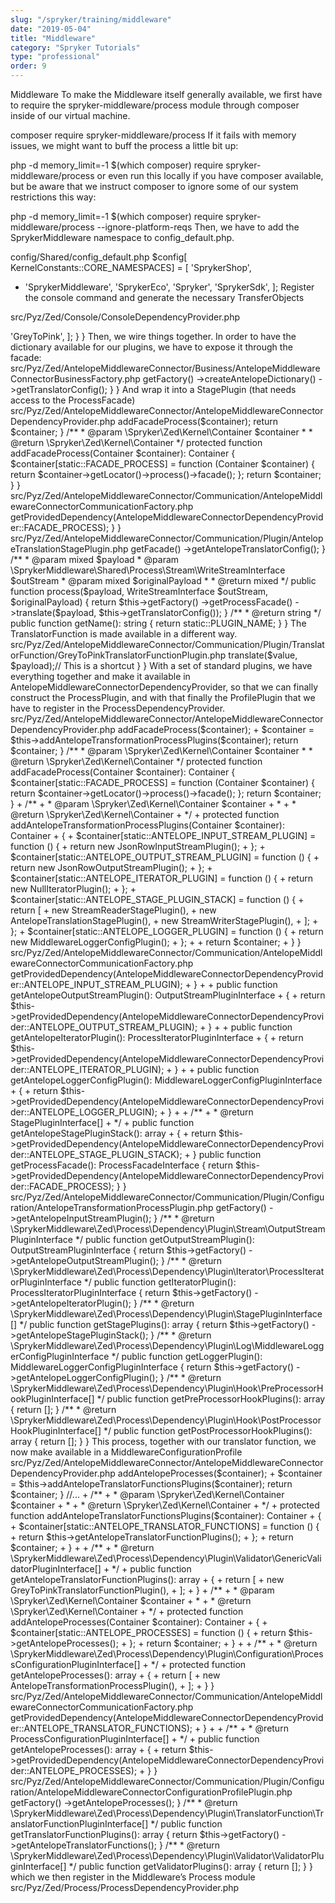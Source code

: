 ```yaml
---
slug: "/spryker/training/middleware"
date: "2019-05-04"
title: "Middleware"
category: "Spryker Tutorials"
type: "professional"
order: 9
---
```


Middleware
To make the Middleware itself generally available, we first have to require the spryker-middleware/process module through composer inside of our virtual machine.

composer require spryker-middleware/process
If it fails with memory issues, we might want to buff the process a little bit up:

php -d memory_limit=-1 \$(which composer) require spryker-middleware/process
or even run this locally if you have composer available, but be aware that we instruct composer to ignore some of our system restrictions this way:

php -d memory_limit=-1 \$(which composer) require spryker-middleware/process --ignore-platform-reqs
Then, we have to add the SprykerMiddleware namespace to config_default.php.

config/Shared/config_default.php
\$config[ KernelConstants::CORE_NAMESPACES] = [
'SprykerShop',

- 'SprykerMiddleware',
  'SprykerEco',
  'Spryker',
  'SprykerSdk',
  ];
  Register the console command and generate the necessary TransferObjects

src/Pyz/Zed/Console/ConsoleDependencyProvider.php

<?php

namespace Pyz\Zed\Console;

+ use SprykerMiddleware\Zed\Process\Communication\Console\ProcessConsole;
//...

class ConsoleDependencyProvider extends SprykerConsoleDependencyProvider
{
    /**
     * @param \Spryker\Zed\Kernel\Container $container
     *
     * @return \Symfony\Component\Console\Command\Command[]
     */
    protected function getConsoleCommands(Container $container)
    {
        $commands = [
            //...
+            new ProcessConsole(),
        ];
$ console transfer:generate
Now we can begin to write our actual functionality.

We plan to have a set of records in a line-by-line JSON format.

And we want to transform part of the data. Create a directory, e.g. data/import/demo/ and put in.json into it.

in.json should have the following content for our task:

data/import/demo/in.json
{"name":"Bob","color":"grey"}
{"name":"Lucy","color":"yellow"}
{"name":"Jane","color":"grey"}
(Because of a little bug in the reader, we probably have to tweak our editor settings here a bit. Check .editorconfig and your IDE settings to not put a new line at the end of files by default! You might want to change these settings back after the task is done.)

We can now create a TranslatorFunction that does our transformation and then create a dictionary, to give our process a recipe on what translations we actually want to perform on the data. Let’s do this in a new module that connects our antelopes and the Middleware: AntelopeMiddlewareConnector

src/Pyz/Zed/AntelopeMiddlewareConnector/Business/Translator/TranslatorFunction/GreyToPink.php
<?php

namespace Pyz\Zed\AntelopeMiddlewareConnector\Business\Translator\TranslatorFunction;

use SprykerMiddleware\Zed\Process\Business\Translator\TranslatorFunction\AbstractTranslatorFunction;
use SprykerMiddleware\Zed\Process\Business\Translator\TranslatorFunction\TranslatorFunctionInterface;

class GreyToPink extends AbstractTranslatorFunction implements TranslatorFunctionInterface
{
    protected const COLOR_GREY = 'grey';
    protected const COLOR_PINK = 'pink';

    /**
     * @param mixed $value
     * @param array $payload
     *
     * @return mixed
     */
    public function translate($value, array $payload)
    {
        if ($value === static::COLOR_GREY) {
            return static::COLOR_PINK;
        }

        return $value;
    }
}
src/Pyz/Zed/AntelopeMiddlewareConnector/Business/Translator/Dictionary/AntelopeDictionary.php
<?php
 
namespace Pyz\Zed\AntelopeMiddlewareConnector\Business\Translator\Dictionary;
 
use SprykerMiddleware\Zed\Process\Business\Translator\Dictionary\AbstractDictionary;
 
class AntelopeDictionary extends AbstractDictionary
{
    /**
     * @return array
     */
    public function getDictionary(): array
    {
        return [
            'color' => 'GreyToPink',
        ];
    }
}
Then, we wire things together.

In order to have the dictionary available for our plugins, we have to expose it through the facade:

src/Pyz/Zed/AntelopeMiddlewareConnector/Business/AntelopeMiddlewareConnectorBusinessFactory.php
<?php
 
namespace Pyz\Zed\AntelopeMiddlewareConnector\Business;
 
use Pyz\Zed\AntelopeMiddlewareConnector\Business\Translator\Dictionary\AntelopeDictionary;
use Spryker\Zed\Kernel\Business\AbstractBusinessFactory;
use SprykerMiddleware\Zed\Process\Business\Translator\Dictionary\DictionaryInterface;
 
class AntelopeMiddlewareConnectorBusinessFactory extends AbstractBusinessFactory
{
    /**
     * @return \SprykerMiddleware\Zed\Process\Business\Translator\Dictionary\DictionaryInterface
     */
    public function createAntelopeDictionary(): DictionaryInterface
    {
        return new AntelopeDictionary();
    }
}
src/Pyz/Zed/AntelopeMiddlewareConnector/Business/AntelopeMiddlewareConnectorFacadeInterface.php
<?php
 
namespace Pyz\Zed\AntelopeMiddlewareConnector\Business;
 
use Generated\Shared\Transfer\TranslatorConfigTransfer;
 
/**
 * @method \Pyz\Zed\AntelopeMiddlewareConnector\Business\AntelopeMiddlewareConnectorBusinessFactory getFactory()
 */
interface AntelopeMiddlewareConnectorFacadeInterface
{
    /**
     * @return \Generated\Shared\Transfer\TranslatorConfigTransfer;
     */
    public function getAntelopeTranslatorConfig(): TranslatorConfigTransfer;
}
src/Pyz/Zed/AntelopeMiddlewareConnector/Business/AntelopeMiddlewareConnectorFacade.php
<?php
 
namespace Pyz\Zed\AntelopeMiddlewareConnector\Business;
 
use Generated\Shared\Transfer\TranslatorConfigTransfer;
use Spryker\Zed\Kernel\Business\AbstractFacade;
 
/**
 * @method \Pyz\Zed\AntelopeMiddlewareConnector\Business\AntelopeMiddlewareConnectorBusinessFactory getFactory()
 */
class AntelopeMiddlewareConnectorFacade extends AbstractFacade implements AntelopeMiddlewareConnectorFacadeInterface
{
    /**
     * @return \Generated\Shared\Transfer\TranslatorConfigTransfer;
     */
    public function getAntelopeTranslatorConfig(): TranslatorConfigTransfer
    {
        return $this->getFactory()
            ->createAntelopeDictionary()
            ->getTranslatorConfig();
    }
}
And wrap it into a StagePlugin (that needs access to the ProcessFacade)

src/Pyz/Zed/AntelopeMiddlewareConnector/AntelopeMiddlewareConnectorDependencyProvider.php
<?php
 
namespace Pyz\Zed\AntelopeMiddlewareConnector;
 
use Spryker\Zed\Kernel\AbstractBundleDependencyProvider;
use Spryker\Zed\Kernel\Container;
 
class AntelopeMiddlewareConnectorDependencyProvider extends AbstractBundleDependencyProvider
{
    public const FACADE_PROCESS = 'FACADE_PROCESS';
 
    /**
     * @param \Spryker\Zed\Kernel\Container $container
     *
     * @return \Spryker\Zed\Kernel\Container
     */
    public function provideCommunicationLayerDependencies(Container $container): Container
    {
        $container = $this->addFacadeProcess($container);
 
        return $container;
    }
 
    /**
     * @param \Spryker\Zed\Kernel\Container $container
     *
     * @return \Spryker\Zed\Kernel\Container
     */
    protected function addFacadeProcess(Container $container): Container
    {
        $container[static::FACADE_PROCESS] = function (Container $container) {
            return $container->getLocator()->process()->facade();
        };
        return $container;
    }
}
src/Pyz/Zed/AntelopeMiddlewareConnector/Communication/AntelopeMiddlewareConnectorCommunicationFactory.php
<?php
 
namespace Pyz\Zed\AntelopeMiddlewareConnector\Communication;
 
use Pyz\Zed\AntelopeMiddlewareConnector\AntelopeMiddlewareConnectorDependencyProvider;
use Spryker\Zed\Kernel\Communication\AbstractCommunicationFactory;
use SprykerMiddleware\Zed\Process\Business\ProcessFacadeInterface;
 
class AntelopeMiddlewareConnectorCommunicationFactory extends AbstractCommunicationFactory
{
    public function getProcessFacade(): ProcessFacadeInterface
    {
        return $this->getProvidedDependency(AntelopeMiddlewareConnectorDependencyProvider::FACADE_PROCESS);
    }
}
src/Pyz/Zed/AntelopeMiddlewareConnector/Communication/Plugin/AntelopeTranslationStagePlugin.php
<?php
 
namespace Pyz\Zed\AntelopeMiddlewareConnector\Communication\Plugin;
 
use Generated\Shared\Transfer\TranslatorConfigTransfer;
use Pyz\Zed\AntelopeMiddlewareConnector\Business\AntelopeMiddlewareConnectorFacadeInterface;
use Pyz\Zed\AntelopeMiddlewareConnector\Communication\AntelopeMiddlewareConnectorCommunicationFactory;
use Spryker\Zed\Kernel\Communication\AbstractPlugin;
use SprykerMiddleware\Shared\Process\Stream\WriteStreamInterface;
use SprykerMiddleware\Zed\Process\Dependency\Plugin\StagePluginInterface;
 
/**
 * @method AntelopeMiddlewareConnectorCommunicationFactory getFactory()
 * @method AntelopeMiddlewareConnectorFacadeInterface getFacade()
 */
class AntelopeTranslationStagePlugin extends AbstractPlugin implements StagePluginInterface
{
    protected const PLUGIN_NAME = 'AntelopeTranslationStagePlugin';
 
    /**
     * @return \Generated\Shared\Transfer\TranslatorConfigTransfer
     */
    protected function getTranslatorConfig(): TranslatorConfigTransfer
    {
        return $this->getFacade()
            ->getAntelopeTranslatorConfig();
    }
 
    /**
     * @param mixed $payload
     * @param \SprykerMiddleware\Shared\Process\Stream\WriteStreamInterface $outStream
     * @param mixed $originalPayload
     *
     * @return mixed
     */
    public function process($payload, WriteStreamInterface $outStream, $originalPayload)
    {
        return $this->getFactory()
            ->getProcessFacade()
            ->translate($payload, $this->getTranslatorConfig());
    }
 
    /**
     * @return string
     */
    public function getName(): string
    {
        return static::PLUGIN_NAME;
    }
}
The TranslatorFunction is made available in a different way.

src/Pyz/Zed/AntelopeMiddlewareConnector/Communication/Plugin/TranslatorFunction/GreyToPinkTranslatorFunctionPlugin.php
<?php
 
namespace Pyz\Zed\AntelopeMiddlewareConnector\Communication\Plugin\TranslatorFunction;
 
use Pyz\Zed\AntelopeMiddlewareConnector\Business\Translator\TranslatorFunction\GreyToPink;
use Spryker\Zed\Kernel\Communication\AbstractPlugin;
use SprykerMiddleware\Zed\Process\Dependency\Plugin\TranslatorFunction\GenericTranslatorFunctionPluginInterface;
 
class GreyToPinkTranslatorFunctionPlugin extends AbstractPlugin implements GenericTranslatorFunctionPluginInterface
{
    protected const NAME = 'GreyToPink';
 
    /**
     * @return string
     */
    public function getName(): string
    {
        return static::NAME;
    }
 
    /**
     * @return string
     */
    public function getTranslatorFunctionClassName(): string
    {
        return GreyToPink::class;
    }
 
    /**
     * @param mixed $value
     * @param array $payload
     * @param string $key
     * @param array $options
     *
     * @return mixed
     */
    public function translate($value, array $payload, string $key, array $options)
    {
        return (new GreyToPink())->translate($value, $payload);// This is a shortcut
    }
}
With a set of standard plugins, we have everything together and make it available in AntelopeMiddlewareConnectorDependencyProvider, so that we can finally construct the ProcessPlugin, and with that finally the ProfilePlugin that we have to register in the ProcessDependencyProvider.

src/Pyz/Zed/AntelopeMiddlewareConnector/AntelopeMiddlewareConnectorDependencyProvider.php
<?php
 
namespace Pyz\Zed\AntelopeMiddlewareConnector;
 
use Spryker\Zed\Kernel\AbstractBundleDependencyProvider;
use Spryker\Zed\Kernel\Container;
+ use Pyz\Zed\AntelopeMiddlewareConnector\Communication\Plugin\AntelopeTranslationStagePlugin;
+ use SprykerMiddleware\Zed\Process\Communication\Plugin\Iterator\NullIteratorPlugin;
+ use SprykerMiddleware\Zed\Process\Communication\Plugin\Log\MiddlewareLoggerConfigPlugin;
+ use SprykerMiddleware\Zed\Process\Communication\Plugin\Stream\JsonRowInputStreamPlugin;
+ use SprykerMiddleware\Zed\Process\Communication\Plugin\Stream\JsonRowOutputStreamPlugin;
+ use SprykerMiddleware\Zed\Process\Communication\Plugin\StreamReaderStagePlugin;
+ use SprykerMiddleware\Zed\Process\Communication\Plugin\StreamWriterStagePlugin;
 
class AntelopeMiddlewareConnectorDependencyProvider extends AbstractBundleDependencyProvider
{
+    public const ANTELOPE_INPUT_STREAM_PLUGIN = 'ANTELOPE_INPUT_STREAM_PLUGIN';
+    public const ANTELOPE_OUTPUT_STREAM_PLUGIN = 'ANTELOPE_OUTPUT_STREAM_PLUGIN';
+    public const ANTELOPE_ITERATOR_PLUGIN = 'ANTELOPE_ITERATOR_PLUGIN';
+    public const ANTELOPE_STAGE_PLUGIN_STACK = 'ANTELOPE_STAGE_PLUGIN_STACK';
+    public const ANTELOPE_LOGGER_PLUGIN = 'ANTELOPE_LOGGER_PLUGIN';
    public const FACADE_PROCESS = 'FACADE_PROCESS';
 
    /**
     * @param \Spryker\Zed\Kernel\Container $container
     *
     * @return \Spryker\Zed\Kernel\Container
     */
    public function provideCommunicationLayerDependencies(Container $container): Container
    {
        $container = $this->addFacadeProcess($container);
+        $container = $this->addAntelopeTransformationProcessPlugins($container);
 
        return $container;
    }
 
    /**
     * @param \Spryker\Zed\Kernel\Container $container
     *
     * @return \Spryker\Zed\Kernel\Container
     */
    protected function addFacadeProcess(Container $container): Container
    {
        $container[static::FACADE_PROCESS] = function (Container $container) {
            return $container->getLocator()->process()->facade();
        };
        return $container;
    }
 
+    /**
+     * @param \Spryker\Zed\Kernel\Container $container
+     *
+     * @return \Spryker\Zed\Kernel\Container
+     */
+    protected function addAntelopeTransformationProcessPlugins(Container $container): Container
+    {
+        $container[static::ANTELOPE_INPUT_STREAM_PLUGIN] = function () {
+            return new JsonRowInputStreamPlugin();
+        };
+        $container[static::ANTELOPE_OUTPUT_STREAM_PLUGIN] = function () {
+            return new JsonRowOutputStreamPlugin();
+        };
+        $container[static::ANTELOPE_ITERATOR_PLUGIN] = function () {
+            return new NullIteratorPlugin();
+        };
+        $container[static::ANTELOPE_STAGE_PLUGIN_STACK] = function () {
+            return [
+                new StreamReaderStagePlugin(),
+                new AntelopeTranslationStagePlugin(),
+                new StreamWriterStagePlugin(),
+            ];
+        };
+        $container[static::ANTELOPE_LOGGER_PLUGIN] = function () {
+            return new MiddlewareLoggerConfigPlugin();
+        };
+ 
+        return $container;
+    }
}
src/Pyz/Zed/AntelopeMiddlewareConnector/Communication/AntelopeMiddlewareConnectorCommunicationFactory.php
<?php
 
namespace Pyz\Zed\AntelopeMiddlewareConnector\Communication;
 
use Pyz\Zed\AntelopeMiddlewareConnector\AntelopeMiddlewareConnectorDependencyProvider;
use Spryker\Zed\Kernel\Communication\AbstractCommunicationFactory;
use SprykerMiddleware\Zed\Process\Business\ProcessFacadeInterface;
+ use SprykerMiddleware\Zed\Process\Business\Translator\TranslatorFunction\TranslatorFunctionInterface;
+ use SprykerMiddleware\Zed\Process\Dependency\Plugin\Configuration\ProcessConfigurationPluginInterface;
+ use SprykerMiddleware\Zed\Process\Dependency\Plugin\Iterator\ProcessIteratorPluginInterface;
+ use SprykerMiddleware\Zed\Process\Dependency\Plugin\Log\MiddlewareLoggerConfigPluginInterface;
+ use SprykerMiddleware\Zed\Process\Dependency\Plugin\StagePluginInterface;
+ use SprykerMiddleware\Zed\Process\Dependency\Plugin\Stream\InputStreamPluginInterface;
+ use SprykerMiddleware\Zed\Process\Dependency\Plugin\Stream\OutputStreamPluginInterface;
 
class AntelopeMiddlewareConnectorCommunicationFactory extends AbstractCommunicationFactory
{

+    public function getAntelopeInputStreamPlugin(): InputStreamPluginInterface
+    {
+        return $this->getProvidedDependency(AntelopeMiddlewareConnectorDependencyProvider::ANTELOPE_INPUT_STREAM_PLUGIN);
+    }
+ 
+    public function getAntelopeOutputStreamPlugin(): OutputStreamPluginInterface
+    {
+        return $this->getProvidedDependency(AntelopeMiddlewareConnectorDependencyProvider::ANTELOPE_OUTPUT_STREAM_PLUGIN);
+    }
+ 
+    public function getAntelopeIteratorPlugin(): ProcessIteratorPluginInterface
+    {
+        return $this->getProvidedDependency(AntelopeMiddlewareConnectorDependencyProvider::ANTELOPE_ITERATOR_PLUGIN);
+    }
+ 
+    public function getAntelopeLoggerConfigPlugin(): MiddlewareLoggerConfigPluginInterface
+    {
+        return $this->getProvidedDependency(AntelopeMiddlewareConnectorDependencyProvider::ANTELOPE_LOGGER_PLUGIN);
+    }
+ 
+    /**
+     * @return StagePluginInterface[]
+     */
+    public function getAntelopeStagePluginStack(): array
+    {
+        return $this->getProvidedDependency(AntelopeMiddlewareConnectorDependencyProvider::ANTELOPE_STAGE_PLUGIN_STACK);
+    }
 
    public function getProcessFacade(): ProcessFacadeInterface
    {
        return $this->getProvidedDependency(AntelopeMiddlewareConnectorDependencyProvider::FACADE_PROCESS);
    }
}
src/Pyz/Zed/AntelopeMiddlewareConnector/Communication/Plugin/Configuration/AntelopeTransformationProcessPlugin.php
<?php
 
namespace Pyz\Zed\AntelopeMiddlewareConnector\Communication\Plugin\Configuration;
 
use Spryker\Zed\Kernel\Communication\AbstractPlugin;
use SprykerMiddleware\Zed\Process\Dependency\Plugin\Configuration\ProcessConfigurationPluginInterface;
use SprykerMiddleware\Zed\Process\Dependency\Plugin\Iterator\ProcessIteratorPluginInterface;
use SprykerMiddleware\Zed\Process\Dependency\Plugin\Log\MiddlewareLoggerConfigPluginInterface;
use SprykerMiddleware\Zed\Process\Dependency\Plugin\Stream\InputStreamPluginInterface;
use SprykerMiddleware\Zed\Process\Dependency\Plugin\Stream\OutputStreamPluginInterface;
 
/**
 * @method \Pyz\Zed\AntelopeMiddlewareConnector\Communication\AntelopeMiddlewareConnectorCommunicationFactory getFactory()
 */
class AntelopeTransformationProcessPlugin extends AbstractPlugin implements ProcessConfigurationPluginInterface
{
    protected const PROCESS_NAME = 'ANTELOPE_PROCESS';
 
    /**
     * @return string
     */
    public function getProcessName(): string
    {
        return static::PROCESS_NAME;
    }
 
    /**
     * @return \SprykerMiddleware\Zed\Process\Dependency\Plugin\Stream\InputStreamPluginInterface
     */
    public function getInputStreamPlugin(): InputStreamPluginInterface
    {
        return $this->getFactory()
            ->getAntelopeInputStreamPlugin();
    }
 
    /**
     * @return \SprykerMiddleware\Zed\Process\Dependency\Plugin\Stream\OutputStreamPluginInterface
     */
    public function getOutputStreamPlugin(): OutputStreamPluginInterface
    {
        return $this->getFactory()
            ->getAntelopeOutputStreamPlugin();
    }
 
    /**
     * @return \SprykerMiddleware\Zed\Process\Dependency\Plugin\Iterator\ProcessIteratorPluginInterface
     */
    public function getIteratorPlugin(): ProcessIteratorPluginInterface
    {
        return $this->getFactory()
            ->getAntelopeIteratorPlugin();
    }
 
    /**
     * @return \SprykerMiddleware\Zed\Process\Dependency\Plugin\StagePluginInterface[]
     */
    public function getStagePlugins(): array
    {
        return $this->getFactory()
            ->getAntelopeStagePluginStack();
    }
 
    /**
     * @return \SprykerMiddleware\Zed\Process\Dependency\Plugin\Log\MiddlewareLoggerConfigPluginInterface
     */
    public function getLoggerPlugin(): MiddlewareLoggerConfigPluginInterface
    {
        return $this->getFactory()
            ->getAntelopeLoggerConfigPlugin();
    }
 
    /**
     * @return \SprykerMiddleware\Zed\Process\Dependency\Plugin\Hook\PreProcessorHookPluginInterface[]
     */
    public function getPreProcessorHookPlugins(): array
    {
        return [];
    }
 
    /**
     * @return \SprykerMiddleware\Zed\Process\Dependency\Plugin\Hook\PostProcessorHookPluginInterface[]
     */
    public function getPostProcessorHookPlugins(): array
    {
        return [];
    }
}
This process, together with our translator function, we now make available in a MiddlewareConfigurationProfile

src/Pyz/Zed/AntelopeMiddlewareConnector/AntelopeMiddlewareConnectorDependencyProvider.php
<?php
 
namespace Pyz\Zed\AntelopeMiddlewareConnector;
 
+ use Pyz\Zed\AntelopeMiddlewareConnector\Communication\Plugin\AntelopeTranslationStagePlugin;
+ use Pyz\Zed\AntelopeMiddlewareConnector\Communication\Plugin\Configuration\AntelopeTransformationProcessPlugin;
//...
 
class AntelopeMiddlewareConnectorDependencyProvider extends AbstractBundleDependencyProvider
{
+    public const ANTELOPE_TRANSLATOR_FUNCTIONS = 'ANTELOPE_MIDDLEWARE_TRANSLATOR_FUNCTIONS';
+    public const ANTELOPE_PROCESSES = 'ANTELOPE_MIDDLEWARE_PROCESSES';
    //...
 
    /**
     * @param \Spryker\Zed\Kernel\Container $container
     *
     * @return \Spryker\Zed\Kernel\Container
     */
    public function provideCommunicationLayerDependencies(Container $container): Container
    {
        //...
+        $container = $this->addAntelopeProcesses($container);
+        $container = $this->addAntelopeTranslatorFunctionsPlugins($container);
 
        return $container;
    }
 
    //...
 
+    /**
+     * @param \Spryker\Zed\Kernel\Container $container
+     *
+     * @return \Spryker\Zed\Kernel\Container
+     */
+    protected function addAntelopeTranslatorFunctionsPlugins($container): Container
+    {
+        $container[static::ANTELOPE_TRANSLATOR_FUNCTIONS] = function () {
+            return $this->getAntelopeTranslatorFunctionPlugins();
+        };
+        return $container;
+    }
+
+    /**
+     * @return \SprykerMiddleware\Zed\Process\Dependency\Plugin\Validator\GenericValidatorPluginInterface[]
+     */
+    public function getAntelopeTranslatorFunctionPlugins(): array
+    {
+        return [
+            new GreyToPinkTranslatorFunctionPlugin(),
+        ];
+    }
 
+    /**
+     * @param \Spryker\Zed\Kernel\Container $container
+     *
+     * @return \Spryker\Zed\Kernel\Container
+     */
+    protected function addAntelopeProcesses(Container $container): Container
+    {
+        $container[static::ANTELOPE_PROCESSES] = function () {
+            return $this->getAntelopeProcesses();
+        };
+        return $container;
+    }
+ 
+    /**
+     * @return \SprykerMiddleware\Zed\Process\Dependency\Plugin\Configuration\ProcessConfigurationPluginInterface[]
+     */
+    protected function getAntelopeProcesses(): array
+    {
+        return [
+            new AntelopeTransformationProcessPlugin(),
+        ];
+    }
}
src/Pyz/Zed/AntelopeMiddlewareConnector/Communication/AntelopeMiddlewareConnectorCommunicationFactory.php
<?php
 
namespace Pyz\Zed\AntelopeMiddlewareConnector\Communication;

+ use SprykerMiddleware\Zed\Process\Business\Translator\TranslatorFunction\TranslatorFunctionInterface;
+ use SprykerMiddleware\Zed\Process\Dependency\Plugin\Configuration\ProcessConfigurationPluginInterface;
//...
 
class AntelopeMiddlewareConnectorCommunicationFactory extends AbstractCommunicationFactory
{
    //...

+    /**
+     * @return TranslatorFunctionInterface[]
+     */
+    public function getAntelopeTranslatorFunctions(): array
+    {
+        return $this->getProvidedDependency(AntelopeMiddlewareConnectorDependencyProvider::ANTELOPE_TRANSLATOR_FUNCTIONS);
+    }
+
+    /**
+     * @return ProcessConfigurationPluginInterface[]
+     */
+    public function getAntelopeProcesses(): array
+    {
+        return $this->getProvidedDependency(AntelopeMiddlewareConnectorDependencyProvider::ANTELOPE_PROCESSES);
+    }
}
src/Pyz/Zed/AntelopeMiddlewareConnector/Communication/Plugin/Configuration/AntelopeMiddlewareConnectorConfigurationProfilePlugin.php
<?php
 
namespace Pyz\Zed\AntelopeMiddlewareConnector\Communication\Plugin\Configuration;
 
use Spryker\Zed\Kernel\Communication\AbstractPlugin;
use SprykerMiddleware\Zed\Process\Dependency\Plugin\Configuration\ConfigurationProfilePluginInterface;
 
/**
 * @method \Pyz\Zed\AntelopeMiddlewareConnector\Communication\AntelopeMiddlewareConnectorCommunicationFactory getFactory()
 * @method \Pyz\Zed\AntelopeMiddlewareConnector\Business\AntelopeMiddlewareConnectorFacadeInterface getFacade()
 */
class AntelopeMiddlewareConnectorConfigurationProfilePlugin extends AbstractPlugin implements ConfigurationProfilePluginInterface
{
    /**
     * @return \SprykerMiddleware\Zed\Process\Dependency\Plugin\Configuration\ProcessConfigurationPluginInterface[]
     */
    public function getProcessConfigurationPlugins(): array
    {
        return $this->getFactory()
            ->getAntelopeProcesses();
    }
 
    /**
     * @return \SprykerMiddleware\Zed\Process\Dependency\Plugin\TranslatorFunction\TranslatorFunctionPluginInterface[]
     */
    public function getTranslatorFunctionPlugins(): array
    {
        return $this->getFactory()
            ->getAntelopeTranslatorFunctions();
    }
 
    /**
     * @return \SprykerMiddleware\Zed\Process\Dependency\Plugin\Validator\ValidatorPluginInterface[]
     */
    public function getValidatorPlugins(): array
    {
        return [];
    }
}
which we then register in the Middleware’s Process module

src/Pyz/Zed/Process/ProcessDependencyProvider.php
<?php
 
namespace Pyz\Zed\Process;
 
use Pyz\Zed\AntelopeMiddlewareConnector\Communication\Plugin\Configuration\AntelopeMiddlewareConnectorConfigurationProfilePlugin;
use SprykerMiddleware\Zed\Process\ProcessDependencyProvider as SprykerProcessDependencyProvider;
 
class ProcessDependencyProvider extends SprykerProcessDependencyProvider
{
    /**
     * @return \SprykerMiddleware\Zed\Process\Dependency\Plugin\Configuration\ConfigurationProfilePluginInterface[]
     */
    protected function getConfigurationProfilePluginsStack(): array
    {
        return [
            new AntelopeMiddlewareConnectorConfigurationProfilePlugin(),
        ];
    }
}
We can now transform our grey Antelopes into pink party animals by running

console middleware:process:run -p ANTELOPE_PROCESS -i data/import/demo/in.json -o data/import/demo/out.json
Have a look at data/import/demo/out.json!

data/import/demo/in.json
{"name":"Bob","color":"pink"}
{"name":"Lucy","color":"yellow"}
{"name":"Jane","color":"pink"}
Additional Tasks
Go to the documentation and check how a DataImporter is configured as a writing component for the Middleware process. Import your Antelopes via the Middleware.
